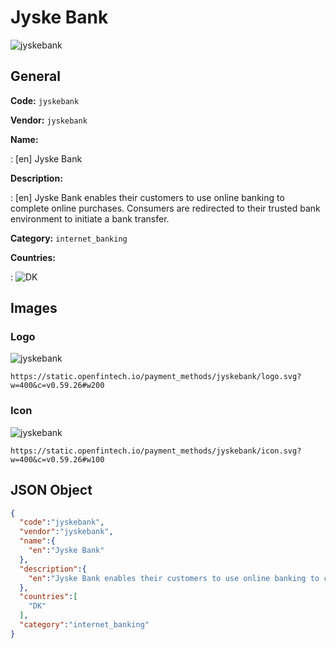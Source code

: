 
# Jyske Bank 
![jyskebank](https://static.openfintech.io/payment_methods/jyskebank/logo.svg?w=400&c=v0.59.26#w200)  

## General 
**Code:** `jyskebank` 
 
**Vendor:** `jyskebank` 
 
**Name:**  
 
:	[en] Jyske Bank  
 
**Description:**  
 
: [en] Jyske Bank enables their customers to use online banking to complete online purchases. Consumers are redirected to their trusted bank environment to initiate a bank transfer.  
 
**Category:** `internet_banking` 
 
**Countries:**  
 
:	![DK](https://cdnjs.cloudflare.com/ajax/libs/flag-icon-css/3.3.0/flags/4x3/dk.svg#w24)  
 

## Images 

### Logo 
![jyskebank](https://static.openfintech.io/payment_methods/jyskebank/logo.svg?w=400&c=v0.59.26#w200)  

```
https://static.openfintech.io/payment_methods/jyskebank/logo.svg?w=400&c=v0.59.26#w200
```  

### Icon 
![jyskebank](https://static.openfintech.io/payment_methods/jyskebank/icon.svg?w=400&c=v0.59.26#w100)  

```
https://static.openfintech.io/payment_methods/jyskebank/icon.svg?w=400&c=v0.59.26#w100
```  

## JSON Object 

```json
{
  "code":"jyskebank",
  "vendor":"jyskebank",
  "name":{
    "en":"Jyske Bank"
  },
  "description":{
    "en":"Jyske Bank enables their customers to use online banking to complete online purchases. Consumers are redirected to their trusted bank environment to initiate a bank transfer."
  },
  "countries":[
    "DK"
  ],
  "category":"internet_banking"
}
```  
